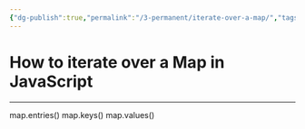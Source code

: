 ```yaml
---
{"dg-publish":true,"permalink":"/3-permanent/iterate-over-a-map/","tags":["code/javascript"],"created":"2023-07-20T07:21:03.053-05:00","updated":"2023-09-08T06:05:41.948-05:00"}
---
```


# How to iterate over a Map in JavaScript

---
map.entries()
map.keys()
map.values()